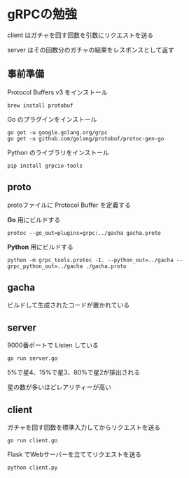# gRPCの勉強

client はガチャを回す回数を引数にリクエストを送る

server はその回数分のガチャの結果をレスポンスとして返す

## 事前準備

Protocol Buffers v3 をインストール

```brew install protobuf```

Go のプラグインをインストール

```
go get -u google.golang.org/grpc
go get -u github.com/golang/protobuf/protoc-gen-go
```

Python のライブラリをインストール

```pip install grpcio-tools```



## proto

protoファイルに Protocol Buffer を定義する

__Go__ 用にビルドする

```protoc --go_out=plugins=grpc:../gacha gacha.proto```

__Python__ 用にビルドする

```python -m grpc_tools.protoc -I. --python_out=../gacha --grpc_python_out=../gacha ./gacha.proto```

## gacha

ビルドして生成されたコードが置かれている

## server

9000番ポートで Listen している

```go run server.go```

5%で星4、15%で星3、80%で星2が排出される

星の数が多いほどレアリティーが高い

## client

ガチャを回す回数を標準入力してからリクエストを送る

```go run client.go```

Flask でWebサーバーを立ててリクエストを送る

```python client.py```
